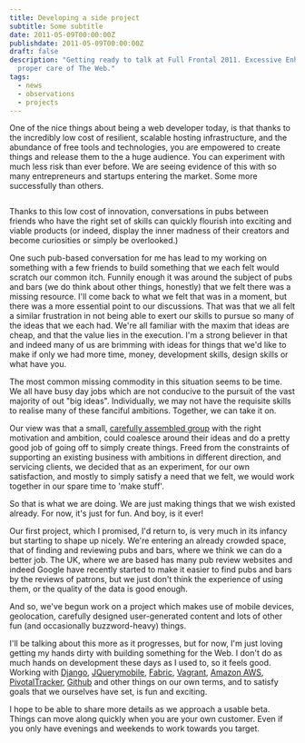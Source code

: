 ```yaml
---
title: Developing a side project
subtitle: Some subtitle
date: 2011-05-09T00:00:00Z
publishdate: 2011-05-09T00:00:00Z
draft: false
description: "Getting ready to talk at Full Frontal 2011. Excessive Enhancement: Talking
  proper care of The Web."
tags:
  - news
  - observations
  - projects
---
```


One of the nice things about being a web developer today, is that thanks to the incredibly low cost of resilient, scalable hosting infrastructure, and the abundance of free tools and technologies, you are empowered to create things and release them to the a huge audience. You can experiment with much less risk than ever before. We are seeing evidence of this with so many entrepreneurs and startups entering the market. Some more successfully than others.

<img src="/images/include_beer.jpeg" alt="">
<!--more-->

<p>
    Thanks to this low cost of innovation, conversations in pubs between friends who have the right set of skills can quickly flourish into exciting and viable products (or indeed, display the inner madness of their creators and become curiosities or simply be overlooked.)
    </p>
<p>
    One such pub-based conversation for me has lead to my working on something with a few friends to build something that we each felt would scratch our common itch. Funnily enough it was around the subject of pubs and bars (we do think about other things, honestly) that we felt there was a missing resource. I'll come back to what we felt that was in a moment, but there was a more essential point to our discussions. That was that we all felt a similar frustration in not being able to exert our skills to pursue so many of the ideas that we each had.  We're all familiar with the maxim that ideas are cheap, and that the value lies in the execution.  I'm a strong believer in that and indeed many of us are brimming with ideas for things that we'd like to make if only we had more time, money, development skills, design skills or what have you.
</p>
<p>
    The most common missing commodity in this situation seems to be time. We all have busy day jobs which are not conducive to the pursuit of the vast majority of out "big ideas". Individually, we may not have the requisite skills to realise many of these fanciful ambitions. Together, we can take it on.
</p>
<p>
    Our view was that a small, <a href="http://weavemadethis.com" title="Weave">carefully assembled group</a> with the right motivation and ambition, could coalesce around their ideas and do a pretty good job of going off to simply create things. Freed from the constraints of supporting an existing business with ambitions in different direction, and servicing clients, we decided that as an experiment, for our own satisfaction, and mostly to simply satisfy a need that we felt, we would work together in our spare time to 'make stuff'.
</p>
<p>
    So that is what we are doing. We are just making things that we wish existed already. For now, it's just for fun. And boy, is it ever!
</p>
<p>
    Our first project, which I promised, I'd return to, is very much in its infancy but starting to shape up nicely.  We're entering an already crowded space, that of finding and reviewing pubs and bars, where we think we can do a better job. The UK, where we are based has many pub review websites and indeed Google have recently started to make it easier to find pubs and bars by the reviews of patrons, but we just don't think the experience of using them, or the quality of the data is good enough.
</p>
<p>
    And so, we've begun work on a project which makes use of mobile devices, geolocation, carefully designed user-generated content and lots of other fun (and occasionally buzzword-heavy) things.
</p>
<p>
    I'll be talking about this more as it progresses, but for now, I'm just loving getting my hands dirty with building something for the Web. I don't do as much hands on development these days as I used to, so it feels good. Working with <a href="http://djangoproject.com/">Django</a>, <a href="http://jquerymobile.com/">JQuerymobile</a>, <a href="http://docs.fabfile.org/">Fabric</a>, <a href="http://vagrantup.com/">Vagrant</a>, <a href="http://aws.amazon.com/">Amazon AWS</a>, <a href="http://www.pivotaltracker.com">PivotalTracker</a>, <a href="http://github.com">Github</a> and other things on our own terms, and to satisfy goals that we ourselves have set, is fun and exciting.
</p>
<p>
    I hope to be able to share more details as we approach a usable beta. Things can move along quickly when you are your own customer. Even if you only have evenings and weekends to work towards you target.
</p>
